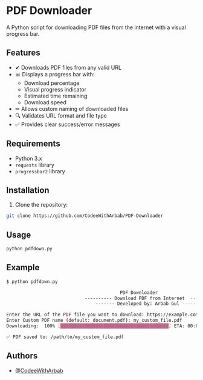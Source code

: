 # PDF Downloader

A Python script for downloading PDF files from the internet with a visual progress bar.

## Features

- ✔ Downloads PDF files from any valid URL  
- 📊 Displays a progress bar with:
  - Download percentage
  - Visual progress indicator
  - Estimated time remaining
  - Download speed
- ✏ Allows custom naming of downloaded files
- 🔍 Validates URL format and file type
- ✅ Provides clear success/error messages

## Requirements
- Python 3.x
- `requests` library
- `progressbar2` library

## Installation

1. Clone the repository:
```bash
git clone https://github.com/CodeeWithArbab/PDF-Downloader
```

## Usage
```bash
python pdfdown.py
```

## Example
```bash
$ python pdfdown.py

                                          PDF Downloader 
                             ---------- Download PDF from Internet  ---------
                                 ------- Developed by: Arbab Gul ------- 

Enter the URL of the PDF file you want to download: https://example.com/document.pdf
Enter Custom PDF name (default: document.pdf): my_custom_file.pdf
Downloading:  100% [████████████████████████████████████████] ETA: 00:00:00  1.2MB/s

✅ PDF saved to: /path/to/my_custom_file.pdf
```

## Authors

- [@CodeeWithArbab](https://github.com/CodeeWithArbab)
